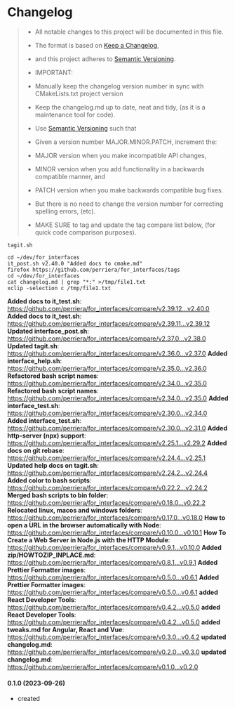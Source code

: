 # Changelog

> - All notable changes to this project will be documented in this file.
> - The format is based on [Keep a Changelog](https://keepachangelog.com/en/1.0.0/),
> - and this project adheres to [Semantic Versioning](https://semver.org/spec/v2.0.0.html).
> - IMPORTANT:
>
> - Manually keep the changelog version number in sync with CMakeLists.txt project version
> - Keep the changelog.md up to date, neat and tidy, (as it is a maintenance tool for code).
> - Use [Semantic Versioning](https://semver.org/spec/v2.0.0.html) such that
> - Given a version number MAJOR.MINOR.PATCH, increment the:
> - MAJOR version when you make incompatible API changes,
> - MINOR version when you add functionality in a backwards compatible manner, and
> - PATCH version when you make backwards compatible bug fixes.
> - But there is no need to change the version number for correcting spelling errors, (etc).
> - MAKE SURE to tag and update the tag compare list below, (for quick code comparison purposes).

```
tagit.sh

cd ~/dev/for_interfaces
it_post.sh v2.40.0 "Added docs to cmake.md"
firefox https://github.com/perriera/for_interfaces/tags
cd ~/dev/for_interfaces
cat changelog.md | grep "*:" >/tmp/file1.txt
xclip -selection c /tmp/file1.txt

```

**Added docs to it_test.sh**: https://github.com/perriera/for_interfaces/compare/v2.39.12...v2.40.0
**Added docs to it_test.sh**: https://github.com/perriera/for_interfaces/compare/v2.39.11...v2.39.12
**Updated interface_post.sh**: https://github.com/perriera/for_interfaces/compare/v2.37.0...v2.38.0
**Updated tagit.sh**: https://github.com/perriera/for_interfaces/compare/v2.36.0...v2.37.0
**Added interface_help.sh**: https://github.com/perriera/for_interfaces/compare/v2.35.0...v2.36.0
**Refactored bash script names**: https://github.com/perriera/for_interfaces/compare/v2.34.0...v2.35.0
**Refactored bash script names**: https://github.com/perriera/for_interfaces/compare/v2.34.0...v2.35.0
**Added interface_test.sh**: https://github.com/perriera/for_interfaces/compare/v2.30.0...v2.34.0
**Added interface_test.sh**: https://github.com/perriera/for_interfaces/compare/v2.30.0...v2.31.0
**Added http-server (npx) support**: https://github.com/perriera/for_interfaces/compare/v2.25.1...v2.29.2
**Added docs on git rebase**: https://github.com/perriera/for_interfaces/compare/v2.24.4...v2.25.1
**Updated help docs on tagit.sh**: https://github.com/perriera/for_interfaces/compare/v2.24.2...v2.24.4
**Added color to bash scripts**: https://github.com/perriera/for_interfaces/compare/v0.22.2...v2.24.2
**Merged bash scripts to bin folder**: https://github.com/perriera/for_interfaces/compare/v0.18.0...v0.22.2
**Relocated linux, macos and windows folders**: https://github.com/perriera/for_interfaces/compare/v0.17.0...v0.18.0
**How to open a URL in the browser automatically with Node**: https://github.com/perriera/for_interfaces/compare/v0.10.0...v0.10.1
**How To Create a Web Server in Node.js with the HTTP Module**: https://github.com/perriera/for_interfaces/compare/v0.9.1...v0.10.0
**Added zip/HOWTOZIP_INPLACE.md**: https://github.com/perriera/for_interfaces/compare/v0.8.1...v0.9.1
**Added Prettier Formatter images**: https://github.com/perriera/for_interfaces/compare/v0.5.0...v0.6.1
**Added Prettier Formatter images**: https://github.com/perriera/for_interfaces/compare/v0.5.0...v0.6.1
**added React Developer Tools**: https://github.com/perriera/for_interfaces/compare/v0.4.2...v0.5.0
**added React Developer Tools**: https://github.com/perriera/for_interfaces/compare/v0.4.2...v0.5.0
**added tweaks.md for Angular, React and Vue**: https://github.com/perriera/for_interfaces/compare/v0.3.0...v0.4.2
**updated changelog.md**: https://github.com/perriera/for_interfaces/compare/v0.2.0...v0.3.0
**updated changelog.md**: https://github.com/perriera/for_interfaces/compare/v0.1.0...v0.2.0

#### 0.1.0 (2023-09-26)
- created
